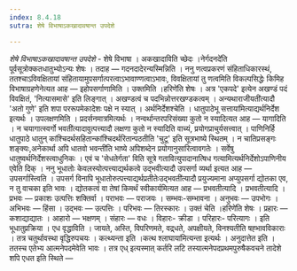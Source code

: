 ```yaml
---
index: 8.4.18
sutra: शेषे विभाषाऽकखादावषान्त उपदेशे

---
```

_शेषे विभाषाऽकखादावषान्त उपदेशे_ - शेषे विभाषा । अकखादाविति च्छेदः ।नेर्गदनदे॑ति पूर्वसूत्रोक्कतधातुभ्योऽन्यः शेषः । तदाह — गदनदादेरन्यस्मिन्निति । ननु णत्वप्रकरणं संहिताधिकारस्थं, ततश्चाऽविवक्षितायां संहितायामुपसर्गात्परत्वाऽभावाण्णत्वाऽभावः, विवक्षितायां तु णत्वमिति विकल्पसिद्धेः किमिह विभाषाग्रहणेनेत्यत आह — इहोपसर्गाणामिति । उक्तमिति ।हरिणे॑ति शेषः । अत्र 'एकपदे' इत्येन अखण्डं पदं विवक्षितं, 'नित्यासमासे' इति लिङ्गात् । अखण्डत्वं च पदभिन्नोत्तरखण्डकत्वम् । अन्यथाराजीयती॑त्यादौ 'अतो गुणे' इति शपा पररूपमेकादेशः पक्षे न स्यात् । अर्थनिर्देशश्चेति । धातुपाठेभू सत्ताया॑मित्याद्यर्थनिर्देश इत्यर्थः । उपलक्षणमिति । प्रदर्सनमात्रमित्यर्थः । नन्वर्थान्तरपरिसंख्या कुतो न स्यादित्यत आह — यागादिति । न चयागात्स्वर्गो भवती॑त्यादावुत्पत्त्यादौ लक्षणा कुतो न स्यादिति वाच्यं, प्रयोगप्राचुर्यसत्त्वात् । पाणिनिर्हि धातुपाठे धातुन् कांश्चिदर्थसहितान्कांश्चिदर्थरितान्पठतीति 'चुटू' इति सूत्रभाष्ये स्थितम् । न चातिप्रसङ्गः शङ्क्यः,अनेकार्था अपि धातवो भवन्ती॑ति भाष्ये अपिशब्देन प्रयोगानुसारित्वावगतेः । सर्वेषु धातुष्वर्थनिर्देशस्त्वाधुनिकः । एवं च 'सेधतेर्गता' विति सूत्रे गतावित्युपादानात्षिध गत्यामित्यर्थनिर्देशोऽपाणिनीय एवेति दिक् । ननु भूधातोः केवलस्योत्पत्त्याद्यर्थकत्वे उद्भवीत्यादौ उपसर्गा व्यर्था इत्यत आह —  उपसर्गास्त्विति । उपसर्ग विनापि भूधातोरुत्पत्त्याद्यर्थप्रतीतेःउद्भवती॑त्यादौ प्रयुज्यमाना अप्युपसर्गा द्योतका एव, न तु वाचका इति भावः । द्योतकत्वं वा तेषां किमर्थं स्वीकार्यमित्यत आह —  प्रभवतीत्यादि । प्रभवतीत्यादि । प्रभवः —  प्रकाशः उत्पत्तिः शक्तिर्वा । पराभवः —  पराजयः । सम्भवः-सम्भावना । अनुभवः —  उपभोगः । अभिभवः — हिंसा । उद्भवः —  उत्पत्तिः । परिभवः — तिरस्कारः । उक्तं चेति ।हरिणे॑ति शेषः । प्रहारः —  कशाद्याद्यातः । आहारो — भक्षणम् । संहारः —  वधः । विहारः- क्रीडा । परिहारः- परित्यागः । इति भूधातुप्रक्रिया । एध वृद्धाविति । जायते, अस्ति, विपरिणमते, वद्र्धते, अपक्षीयते, विनश्यतीति षह्भावविकाराः । तत्र चतुर्थावस्था वृद्धिरुपचयः । कत्थ्यन्ता इति ।कत्थ श्लाघाया॑मित्यन्ता इत्यर्थः । अनुदात्तेत इति । ततस्च एतेभ्य आत्मनेपदमेवेति भावः । तत्र एध् इत्यस्मात् कर्तरि लटि तस्यात्मनेपदप्रथमपुरुषैकवचने तादेशे शपि एधत इति स्थिते — 